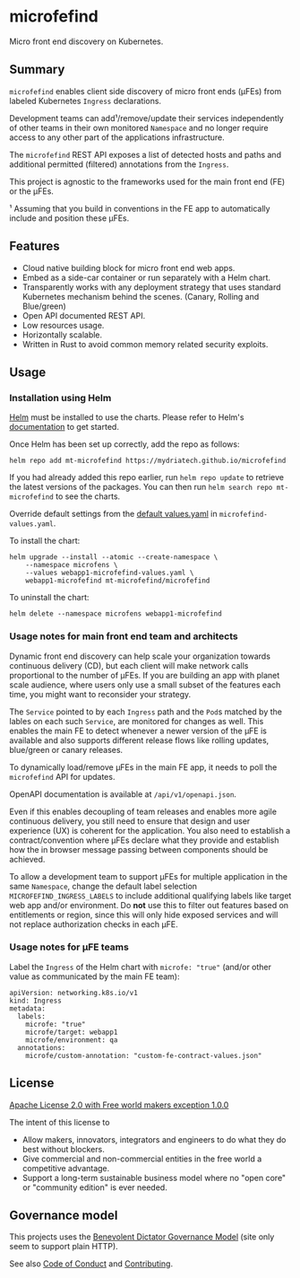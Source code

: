# microfefind

Micro front end discovery on Kubernetes.


## Summary

`microfefind` enables client side discovery of micro front ends (µFEs) from labeled Kubernetes `Ingress` declarations.

Development teams can add¹/remove/update their services independently of other teams in their own monitored `Namespace` and no longer require access to any other part of the applications infrastructure.

The `microfefind` REST API exposes a list of detected hosts and paths and additional permitted (filtered) annotations from the `Ingress`.

This project is agnostic to the frameworks used for the main front end (FE) or the µFEs.

¹ Assuming that you build in conventions in the FE app to automatically include and position these µFEs.


## Features

* Cloud native building block for micro front end web apps.
* Embed as a side-car container or run separately with a Helm chart.
* Transparently works with any deployment strategy that uses standard Kubernetes mechanism behind the scenes. (Canary, Rolling and Blue/green)
* Open API documented REST API.
* Low resources usage.
* Horizontally scalable.
* Written in Rust to avoid common memory related security exploits.

## Usage

### Installation using Helm

[Helm](https://helm.sh) must be installed to use the charts.  Please refer to
Helm's [documentation](https://helm.sh/docs) to get started.

Once Helm has been set up correctly, add the repo as follows:

    helm repo add mt-microfefind https://mydriatech.github.io/microfefind

If you had already added this repo earlier, run `helm repo update` to retrieve
the latest versions of the packages.  You can then run `helm search repo
mt-microfefind` to see the charts.

Override default settings from the [default values.yaml](charts/microfefind/values.yaml) in `microfefind-values.yaml`.

To install the <chart-name> chart:

    helm upgrade --install --atomic --create-namespace \
        --namespace microfens \
        --values webapp1-microfefind-values.yaml \
        webapp1-microfefind mt-microfefind/microfefind

To uninstall the chart:

    helm delete --namespace microfens webapp1-microfefind


### Usage notes for main front end team and architects

Dynamic front end discovery can help scale your organization towards continuous delivery (CD), but each client will make network calls proportional to the number of µFEs.
If you are building an app with planet scale audience, where users only use a small subset of the features each time, you might want to reconsider your strategy.

The `Service` pointed to by each `Ingress` path and the `Pod`s matched by the lables on each such `Service`, are monitored for changes as well.
This enables the main FE to detect whenever a newer version of the µFE is available and also supports different release flows like rolling updates, blue/green or canary releases.

To dynamically load/remove µFEs in the main FE app, it needs to poll the `microfefind` API for updates.

OpenAPI documentation is available at `/api/v1/openapi.json`.

Even if this enables decoupling of team releases and enables more agile continuous delivery, you still need to ensure that design and user experience (UX) is coherent for the application.
You also need to establish a contract/convention where µFEs declare what they provide and establish how the in browser message passing between components should be achieved.

To allow a development team to support µFEs for multiple application in the same `Namespace`, change the default label selection `MICROFEFIND_INGRESS_LABELS` to include additional qualifying labels like target web app and/or environment. Do  __not__  use this to filter out features based on entitlements or region, since this will only hide exposed services and will not replace authorization checks in each µFE.


### Usage notes for µFE teams

Label the `Ingress` of the Helm chart with `microfe: "true"` (and/or other value as communicated by the main FE team):

```
apiVersion: networking.k8s.io/v1
kind: Ingress
metadata:
  labels:
    microfe: "true"
    microfe/target: webapp1
    microfe/environment: qa
  annotations:
    microfe/custom-annotation: "custom-fe-contract-values.json"
```


## License

[Apache License 2.0 with Free world makers exception 1.0.0](LICENSE-Apache-2.0-with-FWM-Exception-1.0.0)

The intent of this license to

* Allow makers, innovators, integrators and engineers to do what they do best without blockers.
* Give commercial and non-commercial entities in the free world a competitive advantage.
* Support a long-term sustainable business model where no "open core" or "community edition" is ever needed.

## Governance model

This projects uses the [Benevolent Dictator Governance Model](http://oss-watch.ac.uk/resources/benevolentdictatorgovernancemodel) (site only seem to support plain HTTP).

See also [Code of Conduct](CODE_OF_CONDUCT.md) and [Contributing](CONTRIBUTING.md).


